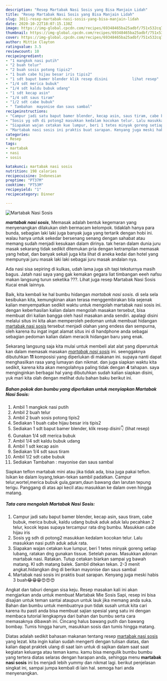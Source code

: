 ```yaml
---
description: "Resep Martabak Nasi Sosis yang Bisa Manjain Lidah"
title: "Resep Martabak Nasi Sosis yang Bisa Manjain Lidah"
slug: 3011-resep-martabak-nasi-sosis-yang-bisa-manjain-lidah
date: 2020-10-22T18:07:15.138Z
image: https://img-global.cpcdn.com/recipes/69348465ba25adbf/751x532cq70/martabak-nasi-sosis-foto-resep-utama.jpg
thumbnail: https://img-global.cpcdn.com/recipes/69348465ba25adbf/751x532cq70/martabak-nasi-sosis-foto-resep-utama.jpg
cover: https://img-global.cpcdn.com/recipes/69348465ba25adbf/751x532cq70/martabak-nasi-sosis-foto-resep-utama.jpg
author: Mittie Clayton
ratingvalue: 3.5
reviewcount: 10
recipeingredient:
- "1 mangkok nasi putih"
- "2 buah telur"
- "2 buah sosis potong tipis2"
- "1 buah cabe hijau besar iris tipis2"
- "1 sdt baput bamer blender klik resep disini           lihat resep"
- "1/4 sdt merica bubuk"
- "1/4 sdt kaldu bubuk udang"
- "1 sdt kecap asin"
- "1/4 sdt saus tiram"
- "1/2 sdt cabe bubuk"
- " Tambahan  mayonise dan saus sambal"
recipeinstructions:
- "Campur jadi satu baput bamer blender, kecap asin, saus tiram, cabe bubuk, merica bubuk, kaldu udang bubuk aduk aduk lalu pecahkan 2 telur, kocok lepas supaya tercampur rata dng bumbu. Masukkan cabe hijau iris"
- "Sosis yg sdh di potong2 masukkan kedalam kocokan telur. Lalu masukkan nasi putih aduk aduk rata."
- "Siapakan wajan cetakan kue lumpur, beri 1 tetes minyak goreng setiap lubang, ratakan dng gunakan tissue. Setelah panas. Masukkan adonan martabak nasi. Ratakan. Tutup cetakan biarkan sampai yg bawah matang. Kl sdh matang balek. Sambil ditekan tekan. 2-3 menit angkat.hidangkan dng di berikan mayonise dan saus sambal"
- "Martabak nasi sosis ini praktis buat sarapan. Kenyang juga meski habis 3 buah😂😁😁😍😍😍"
categories:
- Resep
tags:
- martabak
- nasi
- sosis

katakunci: martabak nasi sosis 
nutrition: 198 calories
recipecuisine: Indonesian
preptime: "PT37M"
cooktime: "PT53M"
recipeyield: "1"
recipecategory: Dinner

---
```



![Martabak Nasi Sosis](https://img-global.cpcdn.com/recipes/69348465ba25adbf/751x532cq70/martabak-nasi-sosis-foto-resep-utama.jpg)

<b><i>martabak nasi sosis</i></b>, Memasak adalah bentuk kegemaran yang menyenangkan dilakukan oleh bermacam kelompok. tidaklah hanya para bunda, sebagian laki laki juga banyak juga yang tertarik dengan hobi ini. walau hanya untuk sekedar bersenang senang dengan sahabat atau memang sudah menjadi kesukaan dalam dirinya. tak heran dalam dunia juru masak sekarang tidak sedikit ditemukan pria dengan ketrampilan memasak yang hebat, dan banyak sekali juga kita lihat di aneka kedai dan hotel yang mempunyai juru masak laki laki sebagai juru masak andalan nya.

Ada nasi sisa sepiring di kulkas, udah lama juga sih tapi teksturnya masih bagus. Jatah nasi saya yang gak kemakan gegara liat timbangan eeeh nafsu makan langsung turun seketika ???. Lihat juga resep Martabak Nasi Sosis Kucai enak lainnya.

Baik, kita kembali ke hal bumbu hidangan <i>martabak nasi sosis</i>. di sela sela kesibukan kita, kemungkinan akan terasa menggembirakan bila sejenak kalian menyempatkan sedikit waktu untuk mengolah martabak nasi sosis ini. dengan keberhasilan kalian dalam mengolah masakan tersebut, bisa membuat diri kalian bangga oleh hasil masakan anda sendiri. apalagi disini melalui situs ini kita akan memperoleh pedoman untuk membuat hidangan <u>martabak nasi sosis</u> tersebut menjadi olahan yang endess dan sempurna, oleh karena itu ingat ingat alamat situs ini di handphone anda sebagai sebagian pedoman kalian dalam meracik hidangan baru yang enak.


Sekarang langsung saja kita mulai untuk membeli alat alat yang diperuntuk kan dalam memasak masakan <u><i>martabak nasi sosis</i></u> ini. seenggaknya dibutuhkan <b>11</b> komposisi yang diperlukan di makanan ini. supaya nanti dapat menghasilkan rasa yang lumayan dan nikmat. dan juga siapkan waktu kita sedikit, karena kita akan mengolahnya paling tidak dengan <b>4</b> tahapan. saya menginginkan berbagai hal yang dibutuhkan sudah kalian siapkan disini, yuk mari kita olah dengan melihat dulu bahan baku berikut ini.

<!--inarticleads1-->

##### Bahan pokok dan bumbu yang diperlukan untuk menyiapkan Martabak Nasi Sosis:

1. Ambil 1 mangkok nasi putih
1. Ambil 2 buah telur
1. Ambil 2 buah sosis potong tipis2
1. Sediakan 1 buah cabe hijau besar iris tipis2
1. Sediakan 1 sdt baput bamer blender, klik resep disini👇           (lihat resep)
1. Gunakan 1/4 sdt merica bubuk
1. Ambil 1/4 sdt kaldu bubuk udang
1. Ambil 1 sdt kecap asin
1. Sediakan 1/4 sdt saus tiram
1. Ambil 1/2 sdt cabe bubuk
1. Sediakan  Tambahan : mayonise dan saus sambal


Siapkan teflon martabak mini atau jika tidak ada, bisa juga pakai teflon. Isikan ke dalam loyang,tekan-tekan sambil padatkan. Campur telur,wortel,merica bubuk gula,garam,daun bawang dan larutan tepung terigu. Panggang di atas api kecil atau masukkan ke dalam oven hingga matang. 

<!--inarticleads2-->

##### Tata cara mengolah Martabak Nasi Sosis:

1. Campur jadi satu baput bamer blender, kecap asin, saus tiram, cabe bubuk, merica bubuk, kaldu udang bubuk aduk aduk lalu pecahkan 2 telur, kocok lepas supaya tercampur rata dng bumbu. Masukkan cabe hijau iris
1. Sosis yg sdh di potong2 masukkan kedalam kocokan telur. Lalu masukkan nasi putih aduk aduk rata.
1. Siapakan wajan cetakan kue lumpur, beri 1 tetes minyak goreng setiap lubang, ratakan dng gunakan tissue. Setelah panas. Masukkan adonan martabak nasi. Ratakan. Tutup cetakan biarkan sampai yg bawah matang. Kl sdh matang balek. Sambil ditekan tekan. 2-3 menit angkat.hidangkan dng di berikan mayonise dan saus sambal
1. Martabak nasi sosis ini praktis buat sarapan. Kenyang juga meski habis 3 buah😂😁😁😍😍😍


Angkat dan taburi dengan sisa keju. Resep masakan kali ini akan mengjarkan anda untuk membuat Martabak Mie Sosis Sapi, resep ini bisa disajian untuk teman santai ataupun untuk lauk jika memang anda suka. Bahan dan bumbu untuk membuatnya pun tidak susah untuk kita cari karena itu pasti anda bisa membuat sajian spesial yang satu ini dengan membaca tutorial lengkapnya dari bahan dan bumbu serta cara memasaknya dibawah ini. Cincang halus bawang putih dan bawang bombay. Tumis hingga harum, masukkan sosis dan tumis hingga matang. 

Diatas adalah sedikit bahasan makanan tentang resep <u>martabak nasi sosis</u> yang lezat. kita ingin kalian sudah mengerti dengan tulisan diatas, dan kalian dapat praktek ulang di saat lain untuk di sajikan dalam saat saat kegiatan keluarga atau teman kamu. kamu bisa mengulik bumbu bumbu yang tertera diatas selaras dengan harapan anda, sehingga menu <b>martabak nasi sosis</b> ini bs menjadi lebih yummy dan nikmat lagi. berikut penjelasan singkat ini, sampai jumpa kembali di lain hal. semoga hari anda menyenangkan.
